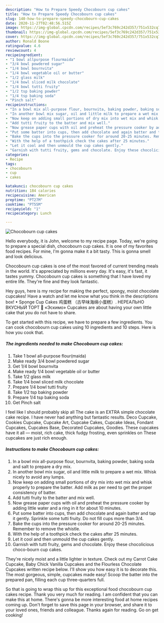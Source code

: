 ```yaml
---
description: "How to Prepare Speedy Chocobourn cup cakes"
title: "How to Prepare Speedy Chocobourn cup cakes"
slug: 140-how-to-prepare-speedy-chocobourn-cup-cakes
date: 2020-11-27T02:48:56.515Z
image: https://img-global.cpcdn.com/recipes/5ef3c769c242d357/751x532cq70/chocobourn-cup-cakes-recipe-main-photo.jpg
thumbnail: https://img-global.cpcdn.com/recipes/5ef3c769c242d357/751x532cq70/chocobourn-cup-cakes-recipe-main-photo.jpg
cover: https://img-global.cpcdn.com/recipes/5ef3c769c242d357/751x532cq70/chocobourn-cup-cakes-recipe-main-photo.jpg
author: Ronald Boone
ratingvalue: 4.6
reviewcount: 4
recipeingredient:
- "1 bowl allpurpose flourmaida"
- "3/4 bowl powdered sugar"
- "1/4 bowl bournvita"
- "1/4 bowl vegetable oil or butter"
- "1/2 glass milk"
- "1/4 bowl sliced milk chocolate"
- "1/4 bowl tutti fruity"
- "1/2 tsp baking powder"
- "1/4 tsp baking soda"
- "Pinch salt"
recipeinstructions:
- "In a bowl mix all-purpose flour, bournvita, baking powder, baking soda and salt to prepare a dry mix."
- "In another bowl mix sugar, oil and little milk to prepare a wet mix. Whisk nicely to avoid any lumps."
- "Now keep on adding small portions of dry mix into wet mix and whisk properly to prepare the batter. Add milk as per need to get the proper consistency of batter."
- "Add tutti fruity to the batter and mix well."
- "Now grease paper cups with oil and preheat the pressure cooker by adding little water and a ring in it for about 10 minutes."
- "Put some batter into cups, then add chocolate and again batter and tap it gently. Sprinkle some tutti fruity. Do not fill cups more than 3/4."
- "Bake the cups into the pressure cooker for around 20-25 minutes. Remember to remove the whistle."
- "With the help of a toothpick check the cakes after 25 minutes."
- "Let it cool and then unmould the cup cakes gently."
- "Garnish with tutti fruity, gems and chocolate. Enjoy these chocolicious choco-bourn cup cakes."
categories:
- Recipe
tags:
- chocobourn
- cup
- cakes

katakunci: chocobourn cup cakes 
nutrition: 184 calories
recipecuisine: American
preptime: "PT27M"
cooktime: "PT55M"
recipeyield: "1"
recipecategory: Lunch

---
```



![Chocobourn cup cakes](https://img-global.cpcdn.com/recipes/5ef3c769c242d357/751x532cq70/chocobourn-cup-cakes-recipe-main-photo.jpg)

Hello everybody, it is John, welcome to my recipe page. Today, we're going to prepare a special dish, chocobourn cup cakes. It is one of my favorites food recipes. For mine, I'm gonna make it a bit tasty. This is gonna smell and look delicious.

Chocobourn cup cakes is one of the most favored of current trending meals in the world. It's appreciated by millions every day. It's easy, it's fast, it tastes yummy. Chocobourn cup cakes is something that I have loved my entire life. They're fine and they look fantastic.

Hey guys, here is my recipe for making the perfect, spongy, moist chocolate cupcakes! Have a watch and let me know what you think in the descriptions box! • Sponge Cup Cakes 鸡蛋糕 （古早味海绵小蛋糕）. НЕРЕАЛЬНО ВКУСНЫЙ ТОРТ 🍰 «Эскимо» Cupcakes are about having your own little cake that you do not have to share.


To get started with this recipe, we have to prepare a few ingredients. You can cook chocobourn cup cakes using 10 ingredients and 10 steps. Here is how you cook that.

<!--inarticleads1-->

##### The ingredients needed to make Chocobourn cup cakes:

1. Take 1 bowl all-purpose flour(maida)
1. Make ready 3/4 bowl powdered sugar
1. Get 1/4 bowl bournvita
1. Make ready 1/4 bowl vegetable oil or butter
1. Take 1/2 glass milk
1. Take 1/4 bowl sliced milk chocolate
1. Prepare 1/4 bowl tutti fruity
1. Take 1/2 tsp baking powder
1. Prepare 1/4 tsp baking soda
1. Get Pinch salt


I feel like I should probably skip all The cake is an EXTRA simple chocolate cake recipe. I have never had anything but fantastic results. Deco Cupcake, Cookies Cupcake, Cupcake Art, Cupcake Cakes, Cupcake Ideas, Fondant Cupcakes, Cupcakes Base, Decorated Cupcakes, Goodies. These cupcakes have it all — moist, rich cake, thick fudgy frosting, even sprinkles on These cupcakes are just rich enough. 

<!--inarticleads2-->

##### Instructions to make Chocobourn cup cakes:

1. In a bowl mix all-purpose flour, bournvita, baking powder, baking soda and salt to prepare a dry mix.
1. In another bowl mix sugar, oil and little milk to prepare a wet mix. Whisk nicely to avoid any lumps.
1. Now keep on adding small portions of dry mix into wet mix and whisk properly to prepare the batter. Add milk as per need to get the proper consistency of batter.
1. Add tutti fruity to the batter and mix well.
1. Now grease paper cups with oil and preheat the pressure cooker by adding little water and a ring in it for about 10 minutes.
1. Put some batter into cups, then add chocolate and again batter and tap it gently. Sprinkle some tutti fruity. Do not fill cups more than 3/4.
1. Bake the cups into the pressure cooker for around 20-25 minutes. Remember to remove the whistle.
1. With the help of a toothpick check the cakes after 25 minutes.
1. Let it cool and then unmould the cup cakes gently.
1. Garnish with tutti fruity, gems and chocolate. Enjoy these chocolicious choco-bourn cup cakes.


They&#39;re nicely moist and a little lighter in texture. Check out my Carrot Cake Cupcake, Baby Chick Vanilla Cupcakes and the Flourless Chocolate Cupcakes written recipe below. I&#39;ll show you how easy it is to decorate this. The most gorgeous, simple, cupcakes made easy! Scoop the batter into the prepared pan, filling each cup three-quarters full. 

So that is going to wrap this up for this exceptional food chocobourn cup cakes recipe. Thank you very much for reading. I am confident that you can make this at home. There's gonna be more interesting food at home recipes coming up. Don't forget to save this page in your browser, and share it to your loved ones, friends and colleague. Thanks again for reading. Go on get cooking!
